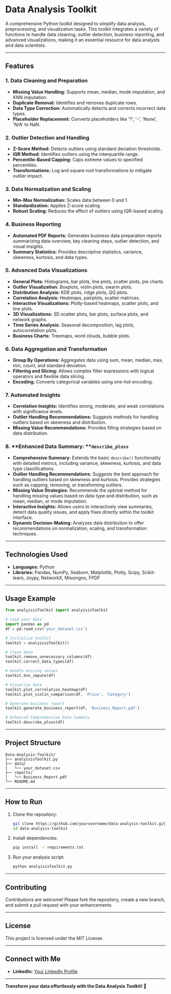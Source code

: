 # Data Analysis Toolkit

A comprehensive Python toolkit designed to simplify data analysis, preprocessing, and visualization tasks. This toolkit integrates a variety of functions to handle data cleaning, outlier detection, business reporting, and advanced visualizations, making it an essential resource for data analysts and data scientists.

---

## **Features**

### 1. **Data Cleaning and Preparation**

- **Missing Value Handling:** Supports mean, median, mode imputation, and KNN imputation.
- **Duplicate Removal:** Identifies and removes duplicate rows.
- **Data Type Correction:** Automatically detects and corrects incorrect data types.
- **Placeholder Replacement:** Converts placeholders like '?', '-', 'None', 'N/A' to NaN.

### 2. **Outlier Detection and Handling**

- **Z-Score Method:** Detects outliers using standard deviation thresholds.
- **IQR Method:** Identifies outliers using the interquartile range.
- **Percentile-Based Capping:** Caps extreme values to specified percentiles.
- **Transformations:** Log and square root transformations to mitigate outlier impact.

### 3. **Data Normalization and Scaling**

- **Min-Max Normalization:** Scales data between 0 and 1.
- **Standardization:** Applies Z-score scaling.
- **Robust Scaling:** Reduces the effect of outliers using IQR-based scaling.

### 4. **Business Reporting**

- **Automated PDF Reports:** Generates business data preparation reports summarizing data overview, key cleaning steps, outlier detection, and visual insights.
- **Summary Statistics:** Provides descriptive statistics, variance, skewness, kurtosis, and data types.

### 5. **Advanced Data Visualizations**

- **General Plots:** Histograms, bar plots, line plots, scatter plots, pie charts.
- **Outlier Visualization:** Boxplots, violin plots, swarm plots.
- **Distribution Analysis:** KDE plots, ridge plots, QQ plots.
- **Correlation Analysis:** Heatmaps, pairplots, scatter matrices.
- **Interactive Visualizations:** Plotly-based heatmaps, scatter plots, and line plots.
- **3D Visualizations:** 3D scatter plots, bar plots, surface plots, and network graphs.
- **Time Series Analysis:** Seasonal decomposition, lag plots, autocorrelation plots.
- **Business Charts:** Treemaps, word clouds, bubble plots.

### 6. **Data Aggregation and Transformation**

- **Group By Operations:** Aggregates data using sum, mean, median, max, min, count, and standard deviation.
- **Filtering and Slicing:** Allows complex filter expressions with logical operators and flexible data slicing.
- **Encoding:** Converts categorical variables using one-hot encoding.

### 7. **Automated Insights**

- **Correlation Insights:** Identifies strong, moderate, and weak correlations with significance levels.
- **Outlier Handling Recommendations:** Suggests methods for handling outliers based on skewness and distribution.
- **Missing Value Recommendations:** Provides filling strategies based on data distribution.

### 8. \*\*Enhanced Data Summary: \*\***`describe_pluss`**

- **Comprehensive Summary:** Extends the basic `describe()` functionality with detailed metrics, including variance, skewness, kurtosis, and data type classifications.
- **Outlier Handling Recommendations:** Suggests the best approach for handling outliers based on skewness and kurtosis. Provides strategies such as capping, removing, or transforming outliers.
- **Missing Value Strategies:** Recommends the optimal method for handling missing values based on data type and distribution, such as mean, median, or mode imputation.
- **Interactive Insights:** Allows users to interactively view summaries, detect data quality issues, and apply fixes directly within the toolkit interface.
- **Dynamic Decision-Making:** Analyzes data distribution to offer recommendations on normalization, scaling, and transformation techniques.

---

## **Technologies Used**

- **Languages:** Python
- **Libraries:** Pandas, NumPy, Seaborn, Matplotlib, Plotly, Scipy, Scikit-learn, Joypy, NetworkX, Missingno, FPDF

---

## **Usage Example**

```python
from analyisisToolkit import analyisisToolkit

# Load your data
import pandas as pd
df = pd.read_csv('your_dataset.csv')

# Initialize toolkit
toolkit = analyisisToolkit()

# Clean data
toolkit.remove_unnecessary_columns(df)
toolkit.correct_data_types(df)

# Handle missing values
toolkit.knn_impute(df)

# Visualize data
toolkit.plot_correlation_heatmap(df)
toolkit.plot_violin_comparison(df, 'Price', 'Category')

# Generate business report
toolkit.generate_business_report(df, 'Business_Report.pdf')

# Enhanced Comprehensive Data Summary
toolkit.describe_pluss(df)
```

---

## **Project Structure**

```
Data-Analysis-Toolkit/
├── analyisisToolkit.py
├── data/
│   └── your_dataset.csv
├── reports/
│   └── Business_Report.pdf
└── README.md
```

---

## **How to Run**

1. Clone the repository:
   ```bash
   git clone https://github.com/yourusername/data-analysis-toolkit.git
   cd data-analysis-toolkit
   ```
2. Install dependencies:
   ```bash
   pip install -r requirements.txt
   ```
3. Run your analysis script:
   ```bash
   python analyisisToolkit.py
   ```

---

## **Contributing**

Contributions are welcome! Please fork the repository, create a new branch, and submit a pull request with your enhancements.

---

## **License**

This project is licensed under the MIT License.

---

## **Connect with Me**

- **LinkedIn:** [Your LinkedIn Profile](https://linkedin.com/in/yourprofile)
---

**Transform your data effortlessly with the Data Analysis Toolkit! 🚀**

